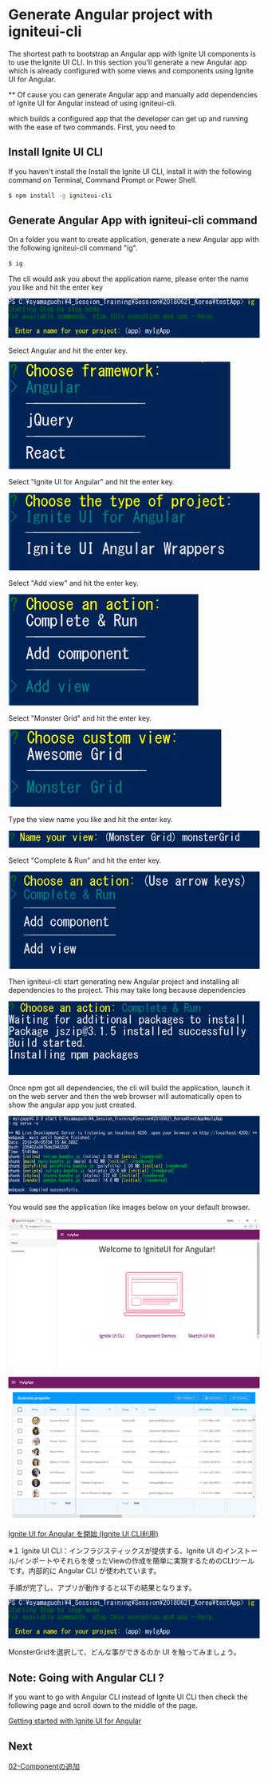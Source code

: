 # Generate Angular project with igniteui-cli

The shortest path to bootstrap an Angular app with Ignite UI components is to use the Ignite UI CLI. In this section you'll generate a new Angular app which is already configured with some views and components using Ignite UI for Angular.

** Of cause you can generate Angular app and manually add dependencies of Ignite UI for Angular instead of using igniteui-cli.  

 which builds a configured app that the developer can get up and running with the ease of two commands. First, you need to 

## Install Ignite UI CLI
If you haven't install the Install the Ignite UI CLI, install it with the following command on Terminal, Command Prompt or Power Shell.

```sh
$ npm install -g igniteui-cli 
```

## Generate Angular App with igniteui-cli command

On a folder you want to create application, generate a new Angular app with the following igniteui-cli command "ig".

```sh
$ ig 
```

The cli would ask you about the application name, please enter the name you like and hit the enter key

![](assets/01-01.png)

Select Angular and hit the enter key.

![](assets/01-02.png)

Select "Ignite UI for Angular" and hit the enter key.

![](assets/01-03.png)

Select "Add view" and hit the enter key.

![](assets/01-04.png)

Select "Monster Grid" and hit the enter key.

![](assets/01-05.png)

Type the view name you like and hit the enter key.

![](assets/01-06.png)

Select "Complete & Run" and hit the enter key.

![](assets/01-07.png)

Then igniteui-cli start generating new Angular project and installing all dependencies to the project. This may take long because dependencies

![](assets/01-08.png)

Once npm got all dependencies, the cli will build the application, launch it on the web server and then the web browser will automatically open to show the angular app you just created.

![](assets/01-09.png)

You would see the application like images below on your default browser.

![](assets/01-10.png)

![](assets/01-11.png)

[Ignite UI for Angular を開始 (Ignite UI CLI利用)](https://jp.infragistics.com/products/ignite-ui-angular/getting-started#tab-ignite-ui-cli)

※１ Ignite UI CLI：インフラジスティックスが提供する、Ignite UI のインストール/インポートやそれらを使ったViewの作成を簡単に実現するためのCLIツールです。内部的に Angular CLI が使われています。

手順が完了し、アプリが動作すると以下の結果となります。

![](assets/01-01.png)

MonsterGridを選択して、どんな事ができるのか UI を触ってみましょう。

## Note: Going with Angular CLI ? 

If you want to go with Angular CLI instead of Ignite UI CLI then check the following page and scroll down to the middle of the page. 

[Getting started with Ignite UI for Angular](https://www.infragistics.com/products/ignite-ui-angular/getting-started)

## Next

[02-Componentの追加](02-Componentの追加.md)
